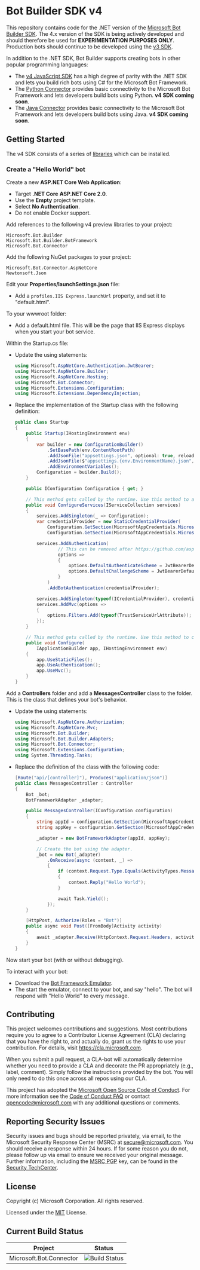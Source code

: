 # Bot Builder SDK v4

This repository contains code for the .NET version of the [Microsoft Bot Builder SDK](https://github.com/Microsoft/BotBuilder).
The 4.x version of the SDK is being actively developed and should therefore be used for **EXPERIMENTATION PURPOSES ONLY**.
Production bots should continue to be developed using the [v3 SDK](https://github.com/Microsoft/BotBuilder/tree/master/CSharp).

In addition to the .NET SDK, Bot Builder supports creating bots in other popular programming languages:

- The [v4 JavaScript SDK](https://github.com/Microsoft/botbuilder-js) has a high degree of parity with the .NET SDK 
  and lets you build rich bots using C# for the Microsoft Bot Framework.
- The [Python Connector](https://github.com/Microsoft/botbuilder-python) provides basic connectivity to the Microsoft Bot Framework 
  and lets developers build bots using Python. **v4 SDK coming soon**.
- The [Java Connector](https://github.com/Microsoft/botbuilder-java) provides basic connectivity to the Microsoft Bot Framework 
  and lets developers build bots using Java. **v4 SDK coming soon**.

## Getting Started

The v4 SDK consists of a series of [libraries](/libraries) which can be installed.

<!--Include detailed instructions on how to install the libraries.-->

### Create a "Hello World" bot

Create a new **ASP.NET Core Web Application**:
- Target **.NET Core** **ASP.NET Core 2.0**.
- Use the **Empty** project template.
- Select **No Authentication**.
- Do not enable Docker support.

Add references to the following v4 preview libraries to your project:
```
Microsoft.Bot.Builder
Microsoft.Bot.Builder.BotFramework
Microsoft.Bot.Connector
```

Add the following NuGet packages to your project:
```
Microsoft.Bot.Connector.AspNetCore
Newtonsoft.Json
```

Edit your **Properties/launchSettings.json** file:
- Add a `profiles.IIS Express.launchUrl` property, and set it to "default.html".

To your wwwroot folder:
- Add a default.html file.
  This will be the page that IIS Express displays when you start your bot service.

Within the Startup.cs file:
- Update the using statements:

  ```csharp
  using Microsoft.AspNetCore.Authentication.JwtBearer;
  using Microsoft.AspNetCore.Builder;
  using Microsoft.AspNetCore.Hosting;
  using Microsoft.Bot.Connector;
  using Microsoft.Extensions.Configuration;
  using Microsoft.Extensions.DependencyInjection;
  ```

- Replace the implementation of the Startup class with the following definition:

  ```csharp
  public class Startup
  {
      public Startup(IHostingEnvironment env)
      {
          var builder = new ConfigurationBuilder()
              .SetBasePath(env.ContentRootPath)
              .AddJsonFile("appsettings.json", optional: true, reloadOnChange: true)
              .AddJsonFile($"appsettings.{env.EnvironmentName}.json", optional: true)
              .AddEnvironmentVariables();
          Configuration = builder.Build();
      }

      public IConfiguration Configuration { get; }

      // This method gets called by the runtime. Use this method to add services to the container.
      public void ConfigureServices(IServiceCollection services)
      {
          services.AddSingleton(_ => Configuration);
          var credentialProvider = new StaticCredentialProvider(
              Configuration.GetSection(MicrosoftAppCredentials.MicrosoftAppIdKey)?.Value,
              Configuration.GetSection(MicrosoftAppCredentials.MicrosoftAppPasswordKey)?.Value);

          services.AddAuthentication(
                  // This can be removed after https://github.com/aspnet/IISIntegration/issues/371 
                  options =>
                  {
                      options.DefaultAuthenticateScheme = JwtBearerDefaults.AuthenticationScheme;
                      options.DefaultChallengeScheme = JwtBearerDefaults.AuthenticationScheme;
                  }
              )
              .AddBotAuthentication(credentialProvider);

          services.AddSingleton(typeof(ICredentialProvider), credentialProvider);
          services.AddMvc(options =>
          {
              options.Filters.Add(typeof(TrustServiceUrlAttribute));
          });
      }

      // This method gets called by the runtime. Use this method to configure the HTTP request pipeline.
      public void Configure(
          IApplicationBuilder app, IHostingEnvironment env)
      {
          app.UseStaticFiles();
          app.UseAuthentication();
          app.UseMvc();
      }
  }
  ```

Add a **Controllers** folder and add a **MessagesController** class to the folder.
This is the class that defines your bot's behavior.
- Update the using statements:
  ```csharp
  using Microsoft.AspNetCore.Authorization;
  using Microsoft.AspNetCore.Mvc;
  using Microsoft.Bot.Builder;
  using Microsoft.Bot.Builder.Adapters;
  using Microsoft.Bot.Connector;
  using Microsoft.Extensions.Configuration;
  using System.Threading.Tasks;
  ```
- Replace the definition of the class with the following code:
  ```csharp
  [Route("api/[controller]"), Produces("application/json")]
  public class MessagesController : Controller
  {
      Bot _bot;
      BotFrameworkAdapter _adapter;

      public MessagesController(IConfiguration configuration)
      {
          string appId = configuration.GetSection(MicrosoftAppCredentials.MicrosoftAppIdKey)?.Value ?? string.Empty;
          string appKey = configuration.GetSection(MicrosoftAppCredentials.MicrosoftAppPasswordKey)?.Value ?? string.Empty;

          _adapter = new BotFrameworkAdapter(appId, appKey);

          // Create the bot using the adapter. 
          _bot = new Bot(_adapter)
              .OnReceive(async (context, _) =>
              {
                  if (context.Request.Type.Equals(ActivityTypes.Message))
                  {
                      context.Reply("Hello World");
                  }

                  await Task.Yield();
              });
      }

      [HttpPost, Authorize(Roles = "Bot")]
      public async void Post([FromBody]Activity activity)
      {
          await _adapter.Receive(HttpContext.Request.Headers, activity);
      }
  }
  ```

Now start your bot (with or without debugging).

To interact with your bot:
- Download the [Bot Framework Emulator](https://github.com/Microsoft/BotFramework-Emulator).
- The start the emulator, connect to your bot, and say "hello".
  The bot will respond with "Hello World" to every message.

<!--
## Building

_Instructions on how to build and test the libraries yourself._
-->

## Contributing

This project welcomes contributions and suggestions.  Most contributions require you to agree to a
Contributor License Agreement (CLA) declaring that you have the right to, and actually do, grant us
the rights to use your contribution. For details, visit https://cla.microsoft.com.

When you submit a pull request, a CLA-bot will automatically determine whether you need to provide
a CLA and decorate the PR appropriately (e.g., label, comment). Simply follow the instructions
provided by the bot. You will only need to do this once across all repos using our CLA.

This project has adopted the [Microsoft Open Source Code of Conduct](https://opensource.microsoft.com/codeofconduct/).
For more information see the [Code of Conduct FAQ](https://opensource.microsoft.com/codeofconduct/faq/) or
contact [opencode@microsoft.com](mailto:opencode@microsoft.com) with any additional questions or comments.

## Reporting Security Issues
Security issues and bugs should be reported privately, via email, to the Microsoft Security Response Center (MSRC) at [secure@microsoft.com](mailto:secure@microsoft.com). You should receive a response within 24 hours. If for some reason you do not, please follow up via email to ensure we received your original message. Further information, including the [MSRC PGP](https://technet.microsoft.com/en-us/security/dn606155) key, can be found in the [Security TechCenter](https://technet.microsoft.com/en-us/security/default).

## License

Copyright (c) Microsoft Corporation. All rights reserved.

Licensed under the [MIT](https://github.com/Microsoft/vscode/blob/master/LICENSE.txt) License.


## Current Build Status
| Project  | Status |
| --- | --- |
| Microsoft.Bot.Connector | ![Build Status](https://fuselabs.visualstudio.com/_apis/public/build/definitions/86659c66-c9df-418a-a371-7de7aed35064/212/badge) |
